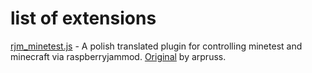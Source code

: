 # list of extensions

[rjm_minetest.js](https://raw.githubusercontent.com/vXtreniusX/scratch-plugins/main/rjm_minetest.js) - A polish translated plugin for controlling minetest and minecraft via raspberryjammod. [Original](https://pruss.mobi/js/rjm.js) by arpruss.
